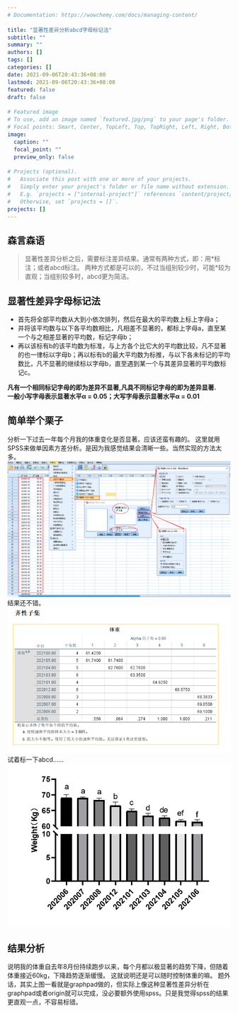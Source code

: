 ```yaml
---
# Documentation: https://wowchemy.com/docs/managing-content/

title: "显著性差异分析abcd字母标记法"
subtitle: ""
summary: ""
authors: []
tags: []
categories: []
date: 2021-09-06T20:43:36+08:00
lastmod: 2021-09-06T20:43:36+08:00
featured: false
draft: false

# Featured image
# To use, add an image named `featured.jpg/png` to your page's folder.
# Focal points: Smart, Center, TopLeft, Top, TopRight, Left, Right, BottomLeft, Bottom, BottomRight.
image:
  caption: ""
  focal_point: ""
  preview_only: false

# Projects (optional).
#   Associate this post with one or more of your projects.
#   Simply enter your project's folder or file name without extension.
#   E.g. `projects = ["internal-project"]` references `content/project/deep-learning/index.md`.
#   Otherwise, set `projects = []`.
projects: []
---
```

## 森言森语 
>显著性差异分析之后，需要标注差异结果。通常有两种方式，即：用\*标注；或者abcd标注。    两种方式都是可以的，不过当组别较少时，可能\*较为直观；当组别较多时，abcd更为简洁。      

## 显著性差异字母标记法    

- 首先将全部平均数从大到小依次排列，然后在最大的平均数上标上字母a； 
- 并将该平均数与以下各平均数相比，凡相差不显著的，都标上字母a，直至某一个与之相差显著的平均数，标记字母b； 
- 再以该标有b的该平均数为标准，与上方各个比它大的平均数比较，凡不显著的也一律标以字母b；再以标有b的最大平均数为标推，与以下各未标记的平均数比，凡不显著的继续标以字母b，直至遇到某一个与其差异显著的平均数标记c。    

**凡有一个相同标记字母的即为差异不显著,凡具不同标记字母的即为差异显著.**   
**一般小写字母表示显著水平α = 0.05；大写字母表示显著水平α = 0.01**      
## 简单举个栗子     

分析一下过去一年每个月我的体重变化是否显著。应该还蛮有趣的。
这里就用SPSS来做单因素方差分析。是因为我感觉结果会清晰一些。当然实现的方法太多。
 ![](15cf4487-0775-458c-9a0d-efff93875019.png)  
 结果还不错。
![](51e86903-eada-45c7-9d65-6f0bffd71f22.png)  
试着标一下abcd……  
![](5c4256da-558e-41c1-86f5-00a918c40c69.png) 
## 结果分析     
说明我的体重自去年8月份持续跑步以来，每个月都以极显著的趋势下降，但随着体重接近60kg，下降趋势逐渐缓慢。     这就说明还是可以随时控制体重的嘛。
 题外话，其实上图一看就是graphpad做的，但实际上像这种显著性差异分析在graphpad或者origin就可以完成，没必要额外使用spss。只是我觉得spss的结果更直观一点，不容易标错。